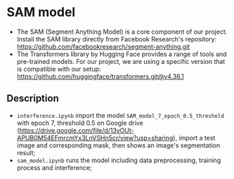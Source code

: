# SAM model

- The SAM (Segment Anything Model) is a core component of our project. Install the SAM library directly from Facebook Research's repository: https://github.com/facebookresearch/segment-anything.git
- The Transformers library by Hugging Face provides a range of tools and pre-trained models. For our project, we are using a specific version that is compatible with our setup: https://github.com/huggingface/transformers.git@v4.36.1

## Description
- `interference.ipynb` import the model `SAM_model_7_epoch_0.5_threshold` with epoch 7, threshold 0.5 on Google drive (https://drive.google.com/file/d/13vOUt-APUB0M54EFmrcmYx3LnVSHn5cr/view?usp=sharing), import a test image and corresponding mask, then shows an image's segmentation result;
- `sam_model.ipynb` runs the model including data preprocessing, training process and interference;
